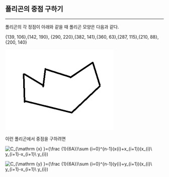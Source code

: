 ## 폴리곤의 중점 구하기

--------------



폴리곤의 각 정점이 아래와 같을 때 폴리곤 모양은 다음과 같다.

{139, 106},{142, 190}, {290, 220},{382, 141},{360, 63},{287, 115},{210, 88},{200, 140}

![1559857699794](https://github.com/rlatkddn212/geomertyAlgorithm/blob/master/assets/1559857699794.png)

이런 폴리곤에서 중점을 구하려면

![C_{\mathrm {x} }={\frac {1}{6A}}\sum _{i=0}^{n-1}(x_{i}+x_{i+1})(x_{i}\ y_{i+1}-x_{i+1}\ y_{i})](https://wikimedia.org/api/rest_v1/media/math/render/svg/288871268387a710a3bd9a2227b14aa89b18247e)

![C_{\mathrm {y} }={\frac {1}{6A}}\sum _{i=0}^{n-1}(y_{i}+y_{i+1})(x_{i}\ y_{i+1}-x_{i+1}\ y_{i})](https://wikimedia.org/api/rest_v1/media/math/render/svg/0b415b79720a8eb41ee9d77da1c72f66393336b8)
